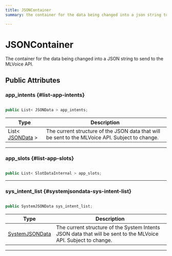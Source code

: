 ```yaml
---
title: JSONContainer
summary: the container for the data being changed into a json string to send to the mlvoice api. 

---
```


# JSONContainer




The container for the data being changed into a JSON string to send to the MLVoice API.   





## Public Attributes

### app_intents {#list-app-intents}

```csharp

public List< JSONData > app_intents;

```

| Type | Description  | 
|--|--|
| List&lt; [JSONData](/versioned_docs/version-22-May-2023/unity-api/api/Classes/MLVoiceIntentsConfiguration/MLVoiceIntentsConfiguration.JSONData.md) &gt; | The current structure of the JSON data that will be sent to the MLVoice API. Subject to change.  |





-----------

### app_slots {#list-app-slots}

```csharp

public List< SlotDataInternal > app_slots;

```






-----------

### sys_intent_list {#systemjsondata-sys-intent-list}

```csharp

public SystemJSONData sys_intent_list;

```

| Type | Description  | 
|--|--|
| [SystemJSONData](/versioned_docs/version-22-May-2023/unity-api/api/Classes/MLVoiceIntentsConfiguration/MLVoiceIntentsConfiguration.SystemJSONData.md) | The current structure of the System Intents JSON data that will be sent to the MLVoice API. Subject to change.  |





-----------


